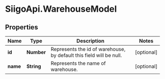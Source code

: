 # SiigoApi.WarehouseModel

## Properties

Name | Type | Description | Notes
------------ | ------------- | ------------- | -------------
**id** | **Number** | Represents the id of warehouse, by default this field will be null. | [optional] 
**name** | **String** | Represents the name of warehouse. | [optional] 



